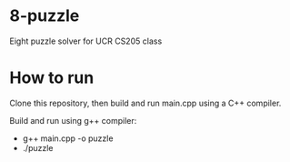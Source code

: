 # 8-puzzle
Eight puzzle solver for UCR CS205 class

# How to run
Clone this repository, then build and run main.cpp using a C++ compiler.

Build and run using g++ compiler:
- g++ main.cpp -o puzzle
- ./puzzle
